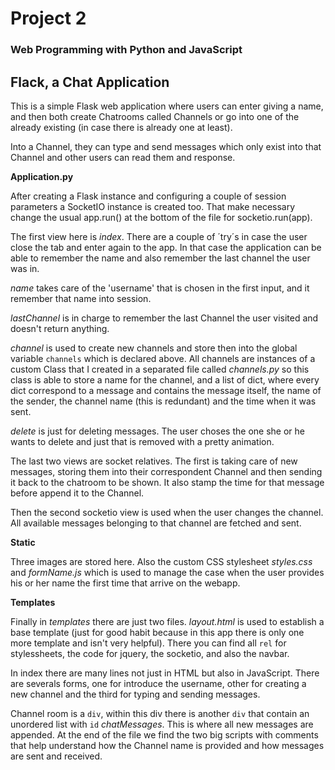 # Project 2
### Web Programming with Python and JavaScript


## Flack, a Chat Application

This is a simple Flask web application where users can enter giving a name, and then both create Chatrooms called Channels or go into one of the already existing (in case there is already one at least).

Into a Channel, they can type and send messages which only exist into that Channel and other users can read them and response.


**Application.py**

After creating a Flask instance and configuring a couple of session parameters a SocketIO instance is created too. That make necessary change the usual app.run() at the bottom of the file for socketio.run(app).

The first view here is *index*. There are a couple of ´try´s in case the user close the tab and enter again to the app. In that case the application can be able to remember the name and also remember the last channel the user was in.


*name* takes care of the 'username' that is chosen in the first input, and it remember that name into session.


*lastChannel* is in charge to remember the last Channel the user visited and doesn't return anything.


*channel* is used to create new channels and store then into the global variable `channels` which is declared above. All channels are instances of a custom Class that I created in a separated file called *channels.py* so this class is able to store a name for the channel, and a list of dict, where every dict correspond to a message and contains the message itself, the name of the sender, the channel name (this is redundant) and the time when it was sent.

*delete* is just for deleting messages. The user choses the one she or he wants to delete and just that is removed with a pretty animation.

The last two views are socket relatives. The first is taking care of new messages, storing them into their correspondent Channel and then sending it back to the chatroom to be shown. It also stamp the time for that message before append it to the Channel.

Then the second socketio view is used when the user changes the channel. All available messages belonging to that channel are fetched and sent.

**Static**

Three images are stored here. Also the custom CSS stylesheet *styles.css* and *formName.js* which is used to manage the case when the user provides his or her name the first time that arrive on the webapp.

**Templates**

Finally in *templates* there are just two files. *layout.html* is used to establish a base template (just for good habit because in this app there is only one more template and isn't very helpful). There you can find all `rel` for stylessheets, the code for jquery, the socketio, and also the navbar.

In index there are many lines not just in HTML but also in JavaScript. There are severals forms, one for introduce the username, other for creating a new channel and the third for typing and sending messages.

Channel room is a `div`, within this div there is another `div` that contain an unordered list with `id` *chatMessages*. This is where all new messages are appended. At the end of the file we find the two big scripts with comments that help understand how the Channel name is provided and how messages are sent and received. 
